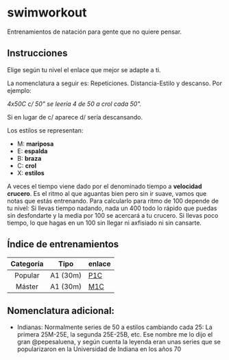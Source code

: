 # swimworkout
Entrenamientos de natación para gente que no quiere pensar.

## Instrucciones
Elige según tu nivel el enlace que mejor se adapte a ti.

La nomenclatura a seguir es: Repeticiones. Distancia-Estilo y descanso. Por ejemplo:

*4x50C c/ 50" se leería 4 de 50 a crol cada 50".*

Si en lugar de c/ aparece d/ sería descansando.

Los estilos se representan:
* M: **mariposa**
* E: **espalda**
* B: **braza**
* C: **crol**
* X: **estilos**

A veces el tiempo viene dado por el denominado tiempo a **velocidad crucero**. Es el ritmo al que aguantas bien pero sin ir suave, vamos que notas que estás entrenando. Para calcularlo para ritmo de 100 depende de tu nivel: Si llevas tiempo nadando, nada un 400 todo lo rápido que puedas sin desfondarte y la media por 100 se acercará a tu crucero. Si llevas poco tiempo, lo que hagas en un 100 sin llegar ni axfisiado ni sin cansarte.

## Índice de entrenamientos

| Categoría |  Tipo   | enlace |
|:---------:|---------|--------|
| Popular   | A1 (30m)  |[P1C](P1C.md) |
| Máster   | A1 (30m)  |[M1C](M1C.md) |


## Nomenclatura adicional:

* Indianas: Normalmente series de 50 a estilos cambiando cada 25: La primera 25M-25E, la segunda 25E-25B, etc. Ese nombre me lo dijo el gran @pepesaluena, y según cuenta la leyenda eran unas series que se popularizaron en la Universidad de Indiana en los años 70